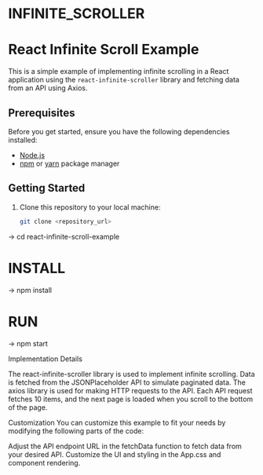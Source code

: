 # INFINITE_SCROLLER

# React Infinite Scroll Example

This is a simple example of implementing infinite scrolling in a React application using the `react-infinite-scroller` library and fetching data from an API using Axios.

## Prerequisites

Before you get started, ensure you have the following dependencies installed:

- [Node.js](https://nodejs.org/)
- [npm](https://www.npmjs.com/) or [yarn](https://yarnpkg.com/) package manager

## Getting Started

1. Clone this repository to your local machine:

   ```bash
   git clone <repository_url>

-> cd react-infinite-scroll-example

# INSTALL

-> npm install

# RUN

-> npm start


Implementation Details

The react-infinite-scroller library is used to implement infinite scrolling.
Data is fetched from the JSONPlaceholder API to simulate paginated data.
The axios library is used for making HTTP requests to the API.
Each API request fetches 10 items, and the next page is loaded when you scroll to the bottom of the page.

Customization
You can customize this example to fit your needs by modifying the following parts of the code:

Adjust the API endpoint URL in the fetchData function to fetch data from your desired API.
Customize the UI and styling in the App.css and component rendering.
